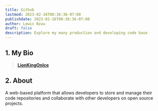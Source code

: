 ```yaml
---
title: Github
lastmod: 2023-02-16T08:36:36-07:00
publishdate: 2023-02-16T08:36:36-07:00
author: Lewis Nzau
draft: false
description: Explore my many production and developing code base
---
```


## 1. My Bio

> [**LionKingOnIce**](www.who.not)

## 2. About

A web-based platform that allows developers to store and manage their code repositories and collaborate with other developers on open source projects.

